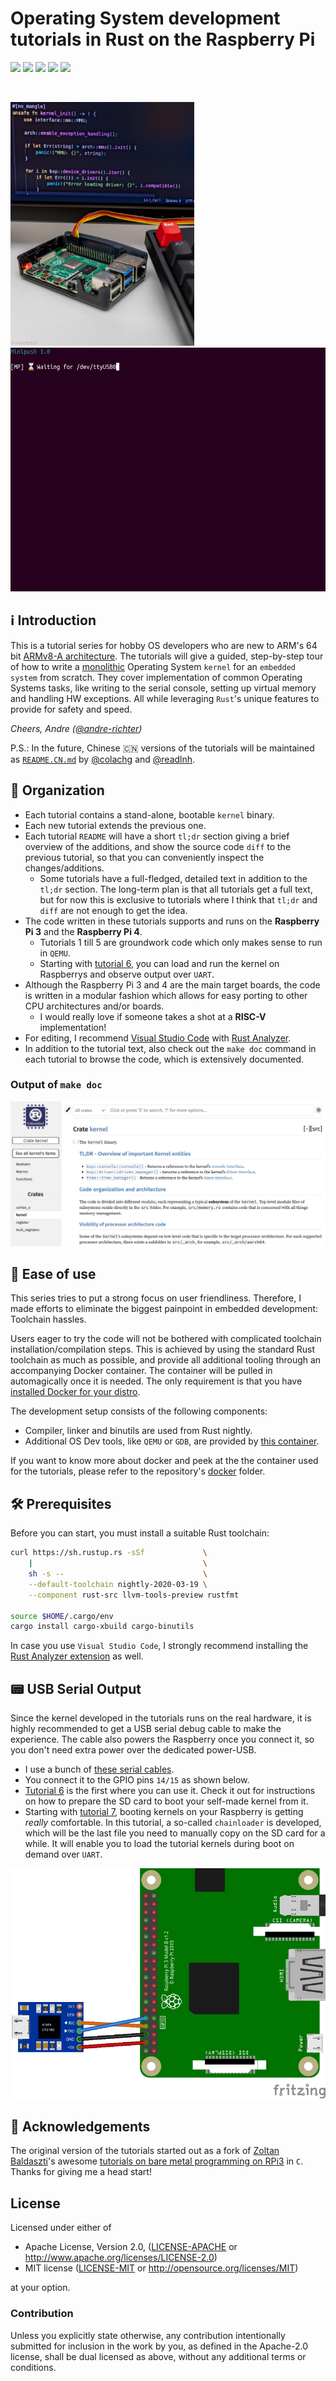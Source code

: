 # Operating System development tutorials in Rust on the Raspberry Pi

![](https://github.com/rust-embedded/rust-raspi3-OS-tutorials/workflows/BSP-RPi3/badge.svg) ![](https://github.com/rust-embedded/rust-raspi3-OS-tutorials/workflows/BSP-RPi4/badge.svg) ![](https://github.com/rust-embedded/rust-raspi3-OS-tutorials/workflows/Unit-Tests/badge.svg) ![](https://github.com/rust-embedded/rust-raspi3-OS-tutorials/workflows/Integration-Tests/badge.svg) ![](https://img.shields.io/badge/License-MIT%20OR%20Apache--2.0-blue)

<br/>

<img src="doc/header.jpg" height="390"> <img src="doc/minipush_demo_frontpage.gif" height="390">

## ℹ️ Introduction

This is a tutorial series for hobby OS developers who are new to ARM's 64 bit
[ARMv8-A architecture]. The tutorials will give a guided, step-by-step tour of
how to write a [monolithic] Operating System `kernel` for an `embedded system`
from scratch. They cover implementation of common Operating Systems tasks, like
writing to the serial console, setting up virtual memory and handling HW
exceptions. All while leveraging `Rust`'s unique features to provide for safety
and speed.

_Cheers, Andre ([@andre-richter])_

P.S.: In the future, Chinese :cn: versions of the tutorials will be maintained as [`README.CN.md`](README.CN.md) by [@colachg] and [@readlnh].

[ARMv8-A architecture]: https://developer.arm.com/products/architecture/cpu-architecture/a-profile/docs
[monolithic]: https://en.wikipedia.org/wiki/Monolithic_kernel
[@andre-richter]: https://github.com/andre-richter
[@colachg]: https://github.com/colachg
[@readlnh]: https://github.com/readlnh

## 📑 Organization

- Each tutorial contains a stand-alone, bootable `kernel` binary.
- Each new tutorial extends the previous one.
- Each tutorial `README` will have a short `tl;dr` section giving a brief
  overview of the additions, and show the source code `diff` to the previous
  tutorial, so that you can conveniently inspect the changes/additions.
    - Some tutorials have a full-fledged, detailed text in addition to the `tl;dr` section. The
      long-term plan is that all tutorials get a full text, but for now this is exclusive to
      tutorials where I think that `tl;dr` and `diff` are not enough to get the idea.
- The code written in these tutorials supports and runs on the **Raspberry Pi
  3** and the **Raspberry Pi 4**.
  - Tutorials 1 till 5 are groundwork code which only makes sense to run in
    `QEMU`.
  - Starting with [tutorial 6](06_drivers_gpio_uart), you can load and run the
    kernel on Raspberrys and observe output over `UART`.
- Although the Raspberry Pi 3 and 4 are the main target boards, the code is
  written in a modular fashion which allows for easy porting to other CPU
  architectures and/or boards.
  - I would really love if someone takes a shot at a **RISC-V** implementation!
- For editing, I recommend [Visual Studio Code] with [Rust Analyzer].
- In addition to the tutorial text, also check out the `make doc` command in each tutorial to browse
  the code, which is extensively documented.

### Output of `make doc`

<img src="doc/make_doc.png" widht="880">

[Visual Studio Code]: https://code.visualstudio.com
[Rust Analyzer]: https://rust-analyzer.github.io

## 🚀 Ease of use

This series tries to put a strong focus on user friendliness. Therefore, I made
efforts to eliminate the biggest painpoint in embedded development: Toolchain
hassles.

Users eager to try the code will not be bothered with complicated toolchain
installation/compilation steps. This is achieved by using the standard Rust
toolchain as much as possible, and provide all additional tooling through an
accompanying Docker container. The container will be pulled in automagically
once it is needed. The only requirement is that you have [installed Docker for
your distro](https://docs.docker.com/install/).

The development setup consists of the following components:

- Compiler, linker and binutils are used from Rust nightly.
- Additional OS Dev tools, like `QEMU` or `GDB`, are provided by [this
  container](docker/rustembedded-osdev-utils).

If you want to know more about docker and peek at the the container used for the
tutorials, please refer to the repository's [docker](docker) folder.

## 🛠 Prerequisites

Before you can start, you must install a suitable Rust toolchain:

```bash
curl https://sh.rustup.rs -sSf             \
    |                                      \
    sh -s --                               \
    --default-toolchain nightly-2020-03-19 \
    --component rust-src llvm-tools-preview rustfmt

source $HOME/.cargo/env
cargo install cargo-xbuild cargo-binutils
```

In case you use `Visual Studio Code`, I strongly recommend installing the
[Rust Analyzer extension] as well.

[Rust Analyzer extension]: https://marketplace.visualstudio.com/items?itemName=matklad.rust-analyzer

## 📟 USB Serial Output

Since the kernel developed in the tutorials runs on the real hardware, it is
highly recommended to get a USB serial debug cable to make the experience.
The cable also powers the Raspberry once you connect it, so you don't need extra
power over the dedicated power-USB.

- I use a bunch of [these serial cables](https://www.amazon.de/dp/B0757FQ5CX/ref=cm_sw_r_tw_dp_U_x_ozGRDbVTJAG4Q).
- You connect it to the GPIO pins `14/15` as shown below.
- [Tutorial 6](06_drivers_gpio_uart) is the first where you can use it.
  Check it out for instructions on how to prepare the SD card to boot your
  self-made kernel from it.
- Starting with [tutorial 7](07_uart_chainloader), booting kernels on your
  Raspberry is getting _really_ comfortable. In this tutorial, a so-called
  `chainloader` is developed, which will be the last file you need to manually
  copy on the SD card for a while. It will enable you to load the tutorial
  kernels during boot on demand over `UART`.

![UART wiring diagram](doc/wiring.png)

## 🙌 Acknowledgements

The original version of the tutorials started out as a fork of [Zoltan
Baldaszti](https://github.com/bztsrc)'s awesome [tutorials on bare metal
programming on RPi3](https://github.com/bztsrc/raspi3-tutorial) in `C`. Thanks
for giving me a head start!

## License

Licensed under either of

 * Apache License, Version 2.0, ([LICENSE-APACHE](LICENSE-APACHE) or http://www.apache.org/licenses/LICENSE-2.0)
 * MIT license ([LICENSE-MIT](LICENSE-MIT) or http://opensource.org/licenses/MIT)

at your option.

### Contribution

Unless you explicitly state otherwise, any contribution intentionally submitted
for inclusion in the work by you, as defined in the Apache-2.0 license, shall be
dual licensed as above, without any additional terms or conditions.
